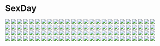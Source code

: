 # SexDay
![](https://konachan.com/image/2cf3c5eee41287bf65efe9b7c99991ea/Konachan.com%20-%2066901%20aki_%28mare_desiderii%29%20arancia%20brown_hair%20food%20long_hair%20orange_eyes.jpg)
![](https://konachan.com/jpeg/b658bc2f9e397a5a3bec34c5a28149c2/Konachan.com%20-%20196515%20green_hair%20long_hair%20original%20riburanomind.jpg)
![](https://konachan.com/image/6ea6f7af642e22b9e46740874f9c53cd/Konachan.com%20-%2080567%20hirasawa_yui%20k-on%21%20maid%20nakano_azusa.jpg)
![](https://konachan.com/image/d3f98684efeed48e69ef2eeff6dc0fe4/Konachan.com%20-%20118883%20bath%20ben-to%20blonde_hair%20blue_eyes%20breasts%20glasses%20jpeg_artifacts%20long_hair%20nude%20shaga_ayame%20shiraume_ume%20teruru%20wet%20yuri.jpg)
![](https://konachan.com/image/20905515e9aa8f590f9e5e503d3a08a4/Konachan.com%20-%2060015%203d%20deino%20hatsune_miku%20vocaloid.jpg)
![](https://konachan.com/image/e682e052fce3997ee4b5a5d4ac3bbb85/Konachan.com%20-%20192687%20brown_hair%20moon%20nailyn%20night%20original%20stars%20watermark.jpg)
![](https://konachan.com/image/7e39ce9d33997689429244a4b02ec938/Konachan.com%20-%20199508%20animal%20black_hair%20blue_eyes%20brown_hair%20cat%20gadou_rinko%20gray_hair%20green_eyes%20group%20long_hair%20red_eyes%20red_hair%20sera_mizuki%20short_hair%20yellow_eyes.jpg)
![](https://konachan.com/jpeg/d3056a37227f5866f2d8efac0583f564/Konachan.com%20-%20281000%20animal_ears%20blush%20breasts%20camera%20catgirl%20cleavage%20mirror%20orange_eyes%20original%20reflection%20shirt_lift%20shorts%20thighhighs%20tiffy%20watermark%20white.jpg)
![](https://konachan.com/image/c20e1257da693e0bf09af38e23476834/Konachan.com%20-%2036534%20pia_carrot_go.jpg)
![](https://konachan.com/image/f15e1aa2f36f96445b134bb0a902ff72/Konachan.com%20-%2079181%20brown_hair%20candy%20chocolate%20christinya%20food%20fruit%20original%20panties%20purple_eyes%20skirt%20striped_panties%20underboob%20underwear.jpg)
![](https://konachan.com/jpeg/164934ac0bfc2733bec4262e1b3fb247/Konachan.com%20-%20172136%20bondage%20breasts%20brown_hair%20censored%20game_cg%20m_de_pink%20nipples%20purple_eyes%20saxasa_kisuk%20shirt_lift%20short_hair%20skirt%20skirt_lift%20thighhighs%20tsukue_otome.jpg)
![](https://konachan.com/image/bbf6849e018f90bc961ee8c1ce30c1d0/Konachan.com%20-%20187659%202girls%20anthropomorphism%20arykei%20blush%20breasts%20hiryuu_%28kancolle%29%20kantai_collection%20souryuu_%28kancolle%29.jpg)
![](https://konachan.com/image/261d19beace1b8dc4297dc318d9bba7a/Konachan.com%20-%2040577%20shakugan_no_shana%20shana.jpg)
![](https://konachan.com/image/ae059fb368362cc5c194b917e990b06f/Konachan.com%20-%20115740%20astarotte_ygvar%20loli%20lotte_no_omocha%21%20pointed_ears.jpg)
![](https://konachan.com/image/fe74ead34d69d3ab734f42c2baf5c5d9/Konachan.com%20-%20183233%20ass%20blush%20brown_eyes%20brown_hair%20long_hair%20mashinatsu%20original%20swimsuit%20water%20wet.jpg)
![](https://konachan.com/image/a2a18106e588df08212954b196c5da52/Konachan.com%20-%20282534%20anthropomorphism%20azur_lane%20blonde_hair%20blush%20bow%20chiyingzai%20loli%20long_hair%20no_bra%20open_shirt%20panties%20purple_eyes%20scan%20school_uniform%20underwear.jpg)
![](https://konachan.com/jpeg/868a93a4dc36e30b54dc6e84ec4a5135/Konachan.com%20-%20290723%20alice_%28sinoalice%29%20bed%20blue_hair%20book%20brown_eyes%20elbow_gloves%20gloves%20headband%20inaba_sunimi%20navel%20short_hair%20sinoalice%20underboob.jpg)
![](https://konachan.com/image/6e5b8f1d03cb3cd1201a0c7bd1acbe9e/Konachan.com%20-%20244686%20barefoot%20bed%20blonde_hair%20blush%20breasts%20horns%20kadowaki_miku%20kobayashi-san_chi_no_maid_dragon%20long_hair%20megami%20red_eyes%20scan%20tail%20tooru_%28maidragon%29.jpg)
![](https://konachan.com/jpeg/eedbb7b1d287cfe07c9f1edcf268d648/Konachan.com%20-%20223158%20budew%20cottonee%20crossover%20dress%20flabebe%20flowers%20green%20green_eyes%20green_hair%20leafeon%20long_hair%20meloetta%20pokemon%20rose%20shaymin%20twintails%20vocaloid.jpg)
![](https://konachan.com/image/62c9a0009180f54a7c3fc5155262561f/Konachan.com%20-%20203219%20animal%20aqua_hair%20barefoot%20bottle_miku%20deep-sea_girl_%28vocaloid%29%20fish%20hatsune_miku%20school_uniform%20skirt%20twintails%20vocaloid%20water%20yomi_yasou.jpg)
![](https://konachan.com/image/57c1c8c1973f4ae3c59168816b8caa29/Konachan.com%20-%20202050%202girls%20black_hair%20brown_eyes%20brown_hair%20claris%20headband%20long_hair%20newnand%20school_uniform.jpg)
![](https://konachan.com/image/ef67db7a9f6831aaaaed613412dbbc9a/Konachan.com%20-%2013398%20elfen_lied%20lucy_%28elfen_lied%29.jpg)
![](https://konachan.com/image/0fd628a579c18cfe240d728356f3bcc0/Konachan.com%20-%20175111%20bell%20blonde_hair%20blush%20christmas%20gloves%20hat%20logo%20loli%20long_hair%20pikazo%20purple_eyes%20santa_costume%20santa_hat%20santaful_summer%20snow%20snowman%20twintails.jpg)
![](https://konachan.com/image/292b2b6037b76ea8fc70d100ed0f547a/Konachan.com%20-%20304620%202girls%20animal_ears%20breasts%20brown_eyes%20brown_hair%20flowers%20itaro%20koori_chikage%20long_hair%20navel%20nipples%20nude%20purple_eyes%20purple_hair%20yuri%20yuuki_yuuna.jpg)
![](https://konachan.com/image/2cb00bf72c5f30467bc225fc714c8fb6/Konachan.com%20-%20147554%20blue_eyes%20building%20city%20gloves%20goggles%20gray_hair%20luo_tianyi%20motorcycle%20need6699955%20night%20scarf%20short_hair%20sky%20stars%20thighhighs%20vocaloid%20vocaloid_china.jpg)
![](https://konachan.com/image/4bcea42097c083500ce8bb013d9f5e8f/Konachan.com%20-%20121113%20brown_hair%20game_cg%20komori_kei%20long_hair%20mireille_marres_ascot%20noel_marres_ascot%20purple_eyes%20ribbons%20ricotta%20school_uniform%20walkure_romanze.jpg)
![](https://konachan.com/image/3530c8ec3de6c21d06b4facd467ac285/Konachan.com%20-%20270931%20ass%20barefoot%20bloomers%20bra%20close%20nopan%20original%20tagme_%28artist%29%20underwear%20undressing.jpg)
![](https://konachan.com/jpeg/b80fad5f43167ae882e873dbfa396b8b/Konachan.com%20-%20284662%20animal_ears%20bed%20blush%20breasts%20brown_eyes%20brown_hair%20catgirl%20cleavage%20dress%20flowers%20kazutake_hazano%20long_hair%20summer_dress%20tagme_%28character%29%20tail.jpg)
![](https://konachan.com/jpeg/e994d2dcba0c06f8565dbbbc6b735975/Konachan.com%20-%20116827%20cube%20game_cg%20kantoku%20pink_hair%20red_eyes%20short_hair%20your_diary%20yua.jpg)
![](https://konachan.com/image/2b84c25e08a6c661078a5b546f73c882/Konachan.com%20-%20217364%20black_eyes%20black_hair%20festival%20fireworks%20japanese_clothes%20kimono%20night%20original%20parsue%20reflection%20scenic%20torii%20water.jpg)
![](https://konachan.com/image/e5144c7f725239e789b05dcbb3c08842/Konachan.com%20-%20207179%20animal%20bird%20black_hair%20chain%20nude%20original%20scar%20watermark%20wenqing_yan_%28yuumei_art%29%20wings.jpg)
![](https://konachan.com/image/1de5c53eb1e0676d0e2465bc1999cb0e/Konachan.com%20-%2037294%20maid%20mia_clementis%20yoake_mae_yori_ruri_iro_na.jpg)
![](https://konachan.com/jpeg/d759790b2a21ef9fef8182f1aaf48b68/Konachan.com%20-%20196403%202girls%20aki_minoriko%20aki_shizuha%20blonde_hair%20bra%20breasts%20cleavage%20goton_goton%20orange_hair%20red_eyes%20short_hair%20touhou%20underwear%20yellow_eyes.jpg)
![](https://konachan.com/jpeg/f1027f816e032a942bdeb40514f6f570/Konachan.com%20-%20240418%20blonde_hair%20bloomers%20blush%20breast_hold%20cum%20game_cg%20korie_riko%20long_hair%20nipples%20no_bra%20panties%20pink_eyes%20sex%20shirt_lift%20twintails%20underwear%20wink.jpg)
![](https://konachan.com/image/e23f0c8f8aec3c5be0737e4cfdfca1ed/Konachan.com%20-%2042681%20all_male%20male%20mugen%20polychromatic%20samurai_champloo.jpg)
![](https://konachan.com/jpeg/00ceb2987c5e83c3244718aad18de682/Konachan.com%20-%20214825%20bow%20brown_eyes%20brown_hair%20building%20city%20clouds%20cropped%20fujita_hidetoshi%20original%20scan%20winter.jpg)
![](https://konachan.com/jpeg/ff69297173ffce486c9b2dfc037ac9d3/Konachan.com%20-%20240992%20alice_margatroid%20aqua_eyes%20blonde_hair%20book%20bow%20doll%20dress%20headband%20k_%28sktchblg%29%20ribbons%20shanghai_doll%20short_hair%20touhou.jpg)
![](https://konachan.com/image/673b9caa068350c589a1b31ab423492f/Konachan.com%20-%20110352%20crossover%20gray%20hakase_%28nichijou%29%20nichijou%20okabe_rintarou%20sakamoto_%28nichijou%29%20steins%3Bgate.jpg)
![](https://konachan.com/image/ed315f6bdbce6e80af903c58ebb10fd8/Konachan.com%20-%2080321%202girls%20blonde_hair%20blue_hair%20fang%20flandre_scarlet%20flat_chest%20jpeg_artifacts%20panties%20red_eyes%20remilia_scarlet%20touhou%20underwear%20vampire.jpg)
![](https://konachan.com/jpeg/abf43509693d0c82bd51f33b511a17fc/Konachan.com%20-%20287850%20bed%20blush%20bra%20breasts%20chiyomaru_%28yumichiyo0606%29%20cleavage%20gundou_mirei%20long_hair%20navel%20nijisanji%20purple_eyes%20purple_hair%20underwear.jpg)
![](https://konachan.com/image/17303b597cea3345f013449a34023eca/Konachan.com%20-%2028194%20alice_parade%20animal_ears%20breasts%20catgirl%20censored%20game_cg%20kimagure_neko%20nipples%20open_shirt%20orange_hair%20pussy_juice%20skirt%20thighhighs%20unisonshift.jpg)
![](https://konachan.com/image/f4a0d23a5e58156713fa8f2480991a8e/Konachan.com%20-%20191672%20brown_hair%20kagerou_project%20kent%20red_eyes%20scarf%20school_uniform%20tateyama_ayano.jpg)
![](https://konachan.com/image/3b395c3620892796746697d38f687db6/Konachan.com%20-%20253265%20armor%20blonde_hair%20blue_eyes%20dress%20elbow_gloves%20fate_grand_order%20fate_%28series%29%20gloves%20headdress%20jeanne_d%27arc_%28fate%29%20long_hair%20marumoru.jpg)
![](https://konachan.com/jpeg/fd847379f33bf48b12c42d8f9e26edec/Konachan.com%20-%20274702%202girls%20breasts%20brown_hair%20cleavage%20dark_skin%20erect_nipples%20fate_%28series%29%20green_eyes%20headband%20long_hair%20necklace%20purple_eyes%20purple_hair%20swimsuit.jpg)
![](https://konachan.com/image/96e042f4e07ae21e7e624788101d6096/Konachan.com%20-%2040123%20galge.com%20glasses%20green_eyes%20logo%20panties%20pantyhose%20school_uniform%20skirt%20striped_panties%20underwear%20upskirt%20yukirin.jpg)
![](https://konachan.com/image/a56a6de5c394f60504a7af6dc22ed2da/Konachan.com%20-%20101443%20akemi_homura%20chibi%20kaname_madoka%20mahou_shoujo_madoka_magica%20miki_sayaka%20sakura_kyouko%20tomoe_mami.jpg)
![](https://konachan.com/image/94673ae2cf52f3a8baca390f79474fda/Konachan.com%20-%2088676%20tagme.jpg)
![](https://konachan.com/image/804cc49d3bab14a4b3e627e12983602c/Konachan.com%20-%20216952%20armor%20japanese_clothes%20katana%20moon%20original%20pixiv_fantasia%20ponytail%20samurai%20sisamo%20sword%20weapon.jpg)
![](https://konachan.com/jpeg/a965f44361e1cfe287c3b7194092304b/Konachan.com%20-%2081892%202girls%20bow%20dress%20ex_keine%20fire%20fujiwara_no_mokou%20geike%20horns%20kamishirasawa_keine%20long_hair%20moon%20red_eyes%20ribbons%20tears%20touhou.jpg)
![](https://konachan.com/image/7b60e3aff361883e028a6c137433bb55/Konachan.com%20-%20177454%20barefoot%20elbow_gloves%20feathers%20garter_belt%20gloves%20hat%20hc%20purple_hair%20red_eyes%20short_hair%20signed%20sword%20thighhighs%20touhou%20vampire%20weapon%20wings.jpg)
![](https://konachan.com/jpeg/67a86a434260cc7706ad9029300d3c6a/Konachan.com%20-%20248750%20animal_ears%20blush%20breasts%20dress%20fate_grand_order%20fate_%28series%29%20mash_kyrielight%20muryou%20pantyhose%20pink_hair%20purple_eyes%20short_hair%20tail%20tie.jpg)
![](https://konachan.com/jpeg/f242b324298f1636e1308f04e807b847/Konachan.com%20-%20133220%20blonde_hair%20blue_eyes%20crossover%20glasses%20kneehighs%20koujiro_frau%20long_hair%20pantyhose%20red_hair%20shorts%20skirt%20steins%3Bgate%20twintails%20yellow_eyes.jpg)
![](https://konachan.com/image/e183c562774adc034f209d7517bfabe3/Konachan.com%20-%20172024%20black_eyes%20black_hair%20breasts%20compile_heart%20record_of_agarest_war%20sayane_%28record_of_agarest_war%29%20wings.jpg)
![](https://konachan.com/image/ddac23f9911423b1cc495d5520dfcf40/Konachan.com%20-%20103582%20breasts%20censored%20daiaru%20izayoi_sakuya%20maid%20nipples%20pink_eyes%20pussy%20pussy_juice%20skirt%20skirt_lift%20thighhighs%20touhou.jpg)
![](https://konachan.com/jpeg/b9c5ea4a870d258dd0eb6b581055809a/Konachan.com%20-%20212561%202girls%20black_hair%20blue_eyes%20blush%20gloves%20kill_la_kill%20kiryuin_satsuki%20long_hair%20matoi_ryuuko%20short_hair%20shoujo_ai%20skirt%20uniform%20yorukun.jpg)
![](https://konachan.com/image/e8b20850ea355f011ad11ecae0dc6886/Konachan.com%20-%20285829%20black_hair%20book%20brown_eyes%20computer%20ibara_dance%20original%20scenic%20shorts%20thighhighs%20watermark.jpg)
![](https://konachan.com/jpeg/db02e392fdf75e4e79dd84dbc29c28c0/Konachan.com%20-%20191452%20brown_eyes%20brown_hair%20dark_skin%20loli%20panties%20rustle%20thighhighs%20underwear.jpg)
![](https://konachan.com/image/aa7f82de19fb81e66e32a15e0e00f54f/Konachan.com%20-%20271189%20erich%20hoshino_yumemi%20planetarian%20watermark.jpg)
![](https://konachan.com/jpeg/2efa5a7cdba917a188c9f78d89c92688/Konachan.com%20-%2092876%20bow%20long_hair%20nude%20pink_eyes%20pink_hair%20urami%20vocaloid.jpg)
![](https://konachan.com/image/3ef5062bfbce7f83164667a3ff2f5acf/Konachan.com%20-%2049683%20alicia_florence%20aria%20aria_pokoteng%20mizunashi_akari.jpg)
![](https://konachan.com/jpeg/acff6bff422a7e225d57635944da6ec1/Konachan.com%20-%20139636%20breasts%20brown_eyes%20brown_hair%20cameltoe%20game_cg%20joker%20kagurazaka_ikoi%20long_hair%20nipples%20oryou%20panties%20school_uniform%20shirt_lift%20underwear.jpg)
![](https://konachan.com/image/7482555eb39c41b3bccbebb1ec9f179c/Konachan.com%20-%2090657%20animal_ears%20blonde_hair%20brown_eyes%20brown_hair%20catgirl%20chen%20dress%20foxgirl%20hat%20short_hair%20snow%20tail%20touhou%20umbrella%20yakumo_ran%20yellow_eyes.jpg)
![](https://konachan.com/image/2af54dad1e21240cbd934cd6d94d1f95/Konachan.com%20-%20283642%20barefoot%20blue_hair%20blush%20bondage%20bow%20censored%20chunyan%20condom%20cum%20dildo%20glasses%20group%20long_hair%20nopan%20pink_eyes%20pink_hair%20precure%20pussy%20tears%20vibrator.jpg)
![](https://konachan.com/image/9a165ceac1cdc64e1f83c65a7391cd48/Konachan.com%20-%20155924%20aqua_eyes%20blue_hair%20breasts%20ecchi_pantsu%20fang%20fingering%20masturbation%20nipples%20nude%20signed%20topless.jpg)
![](https://konachan.com/image/6e99be7517954eda107c64f469b55a80/Konachan.com%20-%20141671%202girls%20blue_eyes%20bow%20braids%20dress%20gray_hair%20hat%20headdress%20knife%20maid%20purple_hair%20red_eyes%20socks%20touhou%20vampire%20watermark%20weapon%20wings%20zoom_layer.jpg)
![](https://konachan.com/jpeg/55ad117811896c688c94cc2eaa9ba6e9/Konachan.com%20-%20293875%20animal_ears%20blue_eyes%20blush%20breasts%20bunny_ears%20bunnygirl%20censored%20game_cg%20gray_hair%20hinata_nao%20long_hair%20nipples%20pantyhose%20pussy%20spread_legs%20wristwear.jpg)
![](https://konachan.com/jpeg/c80f520b61b85959fe490e7f4d35a572/Konachan.com%20-%20210837%20anthropomorphism%20barefoot%20beach%20couch%20dress%20group%20hat%20hibiki_%28kancolle%29%20inazuma_%28kancolle%29%20kantai_collection%20kosai_takayuki%20long_hair%20short_hair%20water.jpg)
![](https://konachan.com/jpeg/fac325c35d09fb3d462c259744707f1e/Konachan.com%20-%20227825%20aliasing%20blonde_hair%20breasts%20cleavage%20dress%20fate_extra%20fate_%28series%29%20flowers%20green_eyes%20hizuki_miya%20magic%20petals%20red%20ribbons%20rose%20sword%20weapon.jpg)
![](https://konachan.com/image/016d400d52c7039b15f601ec6862d0b3/Konachan.com%20-%2074887%20hinata_hanabi%20tropical_kiss%20twinkle.jpg)
![](https://konachan.com/image/f0ea430e25d2aa95ab57d919ef75eb3d/Konachan.com%20-%20251727%202girls%20ass%20bikini%20breasts%20brown_eyes%20brown_hair%20cleavage%20clouds%20itsumi_erika%20long_hair%20navel%20short_hair%20sunset%20swimsuit%20white_hair%20yamaori.jpg)
![](https://konachan.com/jpeg/3610ceb1c57b50942cda274bc161c60c/Konachan.com%20-%20123554%20ama_ane%20drums%20game_cg%20group%20guitar%20instrument%20kikurage%20mikoshiba_saki%20peassoft%20takashina_natsumi%20yashima_megumi%20yashima_otome%20yashima_yuzuki.jpg)
![](https://konachan.com/image/ca944a2c01f36fe43c3467b0538c997f/Konachan.com%20-%20183320%20building%20car%20gom_jabbar%20nobody%20original%20scenic.jpg)
![](https://konachan.com/jpeg/7d7e8cc30437d369e43558a8ce4d9051/Konachan.com%20-%20261783%20bed%20blue_hair%20breasts%20brown_eyes%20cleavage%20long_hair%20original%20panties%20pasdar%20underwear.jpg)
![](https://konachan.com/jpeg/fbf6cd6cd27cd4f699d4a736e407fd70/Konachan.com%20-%2092862%20ass%20blue_eyes%20book%20game_cg%20kunihiro_hinata%20male%20muririn%20noble_works%20pink_hair%20skirt%20thighhighs%20yuzusoft.jpg)
![](https://konachan.com/image/906c67705e90994e967ab62703713c4a/Konachan.com%20-%20293974%203d%20angel%20black_hair%20demon%20halo%20horns%20original%20school_uniform%20short_hair%20skirt%20tail%20thighhighs%20watermark%20xtears_kitsune.jpg)
![](https://konachan.com/image/77986c463dcec4375185487e9d04d309/Konachan.com%20-%20301245%20black%20capriccio%20close%20demon%20gray_hair%20horns%20original%20pointed_ears%20purple_eyes%20school_uniform%20short_hair.jpg)
![](https://konachan.com/image/3c65bf57c260e01030f4f527c1cbb348/Konachan.com%20-%20225007%20anthropomorphism%20ezoshika%20kantai_collection%20kisaragi_%28kancolle%29.jpg)
![](https://konachan.com/jpeg/2a39f1b2a7627ff4dabfe75098d54a4d/Konachan.com%20-%20200272%20anus%20blush%20breasts%20cropped%20fingering%20kneehighs%20nipples%20no_bra%20open_shirt%20original%20panties%20panty_pull%20phone%20pussy%20skirt%20underboob%20underwear%20upskirt.jpg)
![](https://konachan.com/jpeg/a2ad2f3bd05f064e7d4870818969117f/Konachan.com%20-%20286948%20blonde_hair%20bloomers%20blue_eyes%20bow%20dress%20fate_%28series%29%20hat%20loli%20long_hair%20ribbons%20staff%20tears%20teddy_bear%20waifu2x%20witch%20witch_hat%20yano_mitsuki.jpg)
![](https://konachan.com/image/da7951bf3b4523924637b4da5338e751/Konachan.com%20-%20167699%20blue_hair%20boots%20dress%20food%20gloves%20group%20hat%20ice_cream%20kaito%20long_hair%20male%20mask%20meiko%20pink_hair%20rahwia%20signed%20skirt%20sleeping%20twintails%20vocaloid.jpg)
![](https://konachan.com/jpeg/fa82ad7f87b3af01bbd6800748ce3fba/Konachan.com%20-%20279260%20ancotaku%20animal_ears%20black_hair%20bunny_ears%20bunnygirl%20long_hair%20pantyhose%20purple_eyes%20sakurajima_mai%20scan%20school_uniform%20seishun_buta_yarou%20skirt%20tie.jpg)
![](https://konachan.com/image/265da9f534d5dea63b2af25e32f60ba9/Konachan.com%20-%20104085%20dress%20landscape%20mikebosi%20original%20scenic%20tree%20umbrella.jpg)
![](https://konachan.com/jpeg/6a7ea2bbead3746991bf4eef3f3af38a/Konachan.com%20-%20237409%20clouds%20grass%20mclelun%20nobody%20original%20shade%20sky%20tree%20watermark.jpg)
![](https://konachan.com/image/deacb1f5d9f0ede794854b3ebffbe8c5/Konachan.com%20-%20169284%20black_hair%20blue_eyes%20blush%20bow%20bra%20dress%20gray_hair%20halo%20hat%20logo%20long_hair%20orange_hair%20ponytail%20red_eyes%20skirt%20tie%20underwear%20watermark%20wink%20zoom_layer.jpg)
![](https://konachan.com/jpeg/2271cc17951d62c6ce847fb183e3ea21/Konachan.com%20-%20174464%20blue_eyes%20blue_hair%20blush%20bondage%20chain%20coffee-kizoku%20collar%20game_cg%20love_es_m%20short_hair%20socks%20tears%20tsurutani_ayaka.jpg)
![](https://konachan.com/jpeg/abf6e80ce8f2ddc7507c288a1930ce68/Konachan.com%20-%2029300%20barasuishou%20group%20hina_ichigo%20kanaria%20kirakishou%20rozen_maiden%20shinku%20souseiseki%20suigintou%20suiseiseki.jpg)
![](https://konachan.com/image/875c0a5901e033f018d7efee8e531250/Konachan.com%20-%20248432%202girls%20breasts%20horns%20navel%20original%20thighhighs%20zdo.jpg)
![](https://konachan.com/jpeg/3715e072799ac45c0c0af5193e789836/Konachan.com%20-%20255728%20aqua_eyes%20aqua_hair%20braids%20hatsune_miku%20headphones%20long_hair%20skirt%20tie%20twintails%20verus%20vocaloid.jpg)
![](https://konachan.com/jpeg/07de773d5a094ba9a107849fef7df5be/Konachan.com%20-%20202267%20blonde_hair%20blush%20breasts%20hatachi%20navel%20nipples%20no_bra%20panties%20panty_pull%20red_eyes%20shirt_lift%20skirt%20tagme_%28character%29%20third-party_edit%20underwear%20white.jpg)
![](https://konachan.com/jpeg/4693102b436d6f9e4b22bff555abe578/Konachan.com%20-%20180533%20alcot%20blonde_hair%20blue_eyes%20bow%20clover_day%27s%20game_cg%20hat%20nimura_yuushi%20school_uniform%20skirt%20takakura_anzu%20thighhighs.jpg)
![](https://konachan.com/image/fe0c810aa417f9d8412a20093b537524/Konachan.com%20-%20176952%20breasts%20game_cg%20gray_hair%20iizuki_tasuku%20inubousaki_aya%20lovely_x_cation%20open_shirt%20panties%20underwear.jpg)
![](https://konachan.com/image/d85d40e7fa06bbb312d76c91fb4ae7a6/Konachan.com%20-%2080760%202girls%20black_hair%20gray_hair%20motorcycle%20original%20ryuuri_susuki.jpg)
![](https://konachan.com/jpeg/ef678581bc3bb5ecb4439d8ee2888e4d/Konachan.com%20-%20221117%20komeiji_koishi%20komeiji_satori%20nori_%28stak819%29%20touhou.jpg)
![](https://konachan.com/jpeg/7e536416c3b720a4e44fed243afd3ea5/Konachan.com%20-%20109038%20aqua_hair%20hatsune_miku%20hino_%28artist%29%20microphone%20thighhighs%20twintails%20vocaloid.jpg)
![](https://konachan.com/image/d44f90f057c7e82153d502a1798d8afa/Konachan.com%20-%20110086%20blazblue%20headphones%20long_hair%20monochrome%20noel_vermillion.jpg)
![](https://konachan.com/jpeg/b1145d256999eebf27b78c6f3bae38f6/Konachan.com%20-%20199516%20animal_ears%20blush%20breasts%20cameltoe%20game_cg%20honda_miyu%20long_hair%20nipples%20panties%20pantyhose%20skirt%20skirt_lift%20thighhighs%20topless%20underwear%20wet.jpg)
![](https://konachan.com/image/e88d81669bda1ccf59130c77a6e1a54e/Konachan.com%20-%20117885%20armor%20blonde_hair%20blue_eyes%20original%20pixiv_fantasia%20shinazo%20weapon.jpg)
![](https://konachan.com/image/6a58967add712c25b92b4cc98169ae56/Konachan.com%20-%20241652%20breasts%20guilty_crown%20long_hair%20navel%20pink_eyes%20pink_hair%20tanikku%20yuzuriha_inori.jpg)
![](https://konachan.com/image/a02341ff6978b488be14f12d1c49f777/Konachan.com%20-%20164318%20blue_eyes%20blush%20bow%20breasts%20brown_hair%20hong_meiling%20panties%20striped_panties%20tagme%20tears%20touhou%20underwear%20zan_%28harukahime%29.jpg)
![](https://konachan.com/jpeg/fe36bc43b512dd52e749a38f454c69fd/Konachan.com%20-%2095464%20asuka_mirai%20bikini%20blue_eyes%20brown_hair%20cameltoe%20journey%20mikeou%20nanairo_kouro%20swimsuit.jpg)
